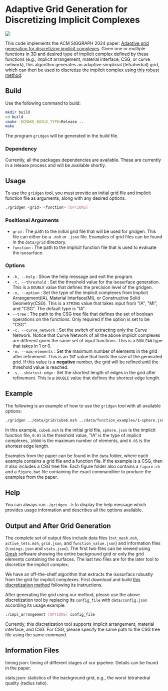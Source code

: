 # Adaptive Grid Generation for Discretizing Implicit Complexes

![](https://github.com/user-attachments/assets/15767a40-4805-41ec-9dcc-8979dca7d5a5)

This code implements the ACM SIGGRAPH 2024 paper: [Adaptive grid generation for discretizing implicit complexes](https://dl.acm.org/doi/10.1145/3658215). Given one or multiple functions in 3D and desired type of implicit complex defined by these functions (e.g., implicit arrangement, material interface, CSG, or curve network), this algorithm generates an adaptive simplicial (tetrahedral) grid, which can then be used to discretize the implicit complex using [this robust method](https://github.com/duxingyi-charles/Robust-Implicit-Surface-Networks/tree/main).

## Build

Use the following command to build: 

```bash
mkdir build
cd build
cmake -DCMAKE_BUILD_TYPE=Release ..
make
```
The program `gridgen` will be generated in the build file. 

### Dependency

Currently, all the packages dependencies are available. These are currently in a release process and will be available shortly.

## Usage

To use the `gridgen` tool, you must provide an initial grid file and implicit function file as arguments, along with any desired options.

```bash
./gridgen <grid> <function> [OPTIONS]
```

### Positional Arguments

- `grid` : The path to the initial grid file that will be used for gridgen. This file can either be a `.msh` or `.json` file. 
Examples of grid files can be found in the `data/grid` directory.
- `function` : The path to the implicit function file that is used to evaluate the isosurface.

### Options

- `-h, --help` : Show the help message and exit the program.
- `-t, --threshold` : Set the threshold value for the isosurface generation. This is a `DOUBLE` value that defines the precision level of the gridgen.
- `-o, --option` : Set the type of the implicit complexes from Implicit Arrangement(IA), Material Interface(MI), or Constructive Solid Geometry(CSG). This is a `STRING` value that takes input from "IA", "MI", and "CSG". The default type is "IA".
- `--tree` : The path to the CSG tree file that defines the set of boolean operations on the functions. Only required if the option is set to be "CSG".
- `-c, --curve_network` : Set the switch of extracting only the Curve Network. Notice that Curve Network of all the above implicit complexes are different given the same set of input functions. This is a `BOOLEAN` type that takes in 1 or 0.
- `-m, --max-elements` : Set the maximum number of elements in the grid after refinement. This is an `INT` value that limits the size of the generated grid. If this value is a **negative** number, the grid will be refined until the threshold value is reached.
- `-s,--shortest-edge` : Set the shortest length of edges in the grid after refinement. This is a `DOUBLE` value that defines the shortest edge length.

## Example

The following is an example of how to use the `gridgen` tool with all available options:

```bash
./gridgen ../data/grid/cube6.msh ../data/function_examples/1-sphere.json -t 0.01 -o "IA" -m 10000 -s 0.05
```

In this example, `cube6.msh` is the initial grid file, `sphere.json` is the implicit function file, `0.01` is the threshold value, "IA" is the type of implicit complexes, `10000` is the maximum number of elements, and `0.05` is the shortest edge length.

Examples from the paper can be found in the `data` folder, where each example contains a grid file and a function file. If the example is a CSG, then it also includes a CSG tree file. Each figure folder also contains a `figure.sh` and a `figure.bat` file containing the exact commandline to produce the examples from the paper.

## Help

You can always run `./gridgen -h` to display the help message which provides usage information and describes all the options available.

## Output and After Grid Generation

The complete set of output files include data files (`tet_mesh.msh`, `active_tets.msh`, `grid.json`, and `function_value.json`) and information files (`timings.json` and `stats.json`). The first two files can be viewed using [Gmsh](https://gmsh.info/) software showing the entire background grid or only the grid elements containing the surfaces. The last two files are for the later tool to discretize the implicit complex. 

We have an off-the-shelf algorithm that extracts the isosurfacs robustly from the grid for implicit complexes. First download and build [this discretization method](https://github.com/duxingyi-charles/Robust-Implicit-Surface-Networks/tree/main) following its instructions. 

After generating the grid using our method, please use the above discretization tool by replacing its `config_file` with `data/config.json` according its usage example: 

```bash
./impl_arrangement [OPTIONS] config_file
```

 Currently, this discretization tool supports implicit arrangement, material interface, and CSG. For CSG, please specify the same path to the CSG tree file using the same command.
 
 ## Information Files
 
timing.json: timing of different stages of our pipeline. Details can be found in the paper.

stats.json: statistics of the background grid, e.g., the worst tetrahedral quality (radius ratio).
